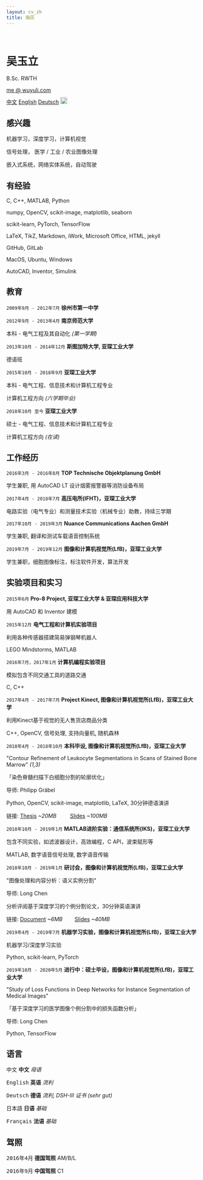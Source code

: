 ```yaml
---
layout: cv_zh
title: 简历
---
```


<br />

# 吴玉立
B.Sc. RWTH

<div id="webaddress">
<a href="mailto:me@wuyuli.com">me @ wuyuli.com</a>
<!--( have a try, it really works 😹 )</p> -->
</div>

<div id="language">
<span><a href="https://yuliwu.github.io/cv/zh/">中文</a></span>
<span><a href="https://yuliwu.github.io/cv/en/">English</a></span>
<span><a href="https://yuliwu.github.io/cv/de/">Deutsch</a></span>
<span><a href="https://yuliwu.github.io/cv/print/" target="_blank"><img src="https://img.icons8.com/metro/26/000000/print.png" alt="Printable" style="width:18px;height:18px;margin-top: 10px;"></a></span>
</div>

## 感兴趣
机器学习，深度学习，计算机视觉

信号处理， 医学 / 工业 / 农业图像处理

嵌入式系统，网络实体系统，自动驾驶


## 有经验
C, C++, MATLAB, Python

numpy, OpenCV, scikit-image, matplotlib, seaborn

scikit-learn, PyTorch, TensorFlow

LaTeX, TikZ, Markdown, iWork, Microsoft Office, HTML, jekyll

GitHub, GitLab

MacOS, Ubuntu, Windows

AutoCAD, Inventor, Simulink


## 教育

`2009年9月 - 2012年7月`
__徐州市第一中学__

`2012年9月 - 2013年4月`
__南京师范大学__

本科 - 电气工程及其自动化 *(第一学期)*

`2013年10月 - 2014年12月`
__斯图加特大学, 亚琛工业大学__

德语班

`2015年10月 - 2018年9月`
__亚琛工业大学__

本科 - 电气工程、信息技术和计算机工程专业

计算机工程方向  *(六学期毕业)*

`2018年10月 至今`
__亚琛工业大学__

硕士 - 电气工程、信息技术和计算机工程专业

计算机工程方向 *(在读)*

## 工作经历
`2016年3月 - 2016年8月`
__TOP Technische Objektplanung GmbH__

学生兼职, 用 AutoCAD LT 设计烟雾报警器等消防设备布局

`2017年4月 - 2018年7月`
__高压电所(IFHT)，亚琛工业大学__

电路实验（电气专业）和测量技术实验（机械专业）助教，持续三学期

`2017年10月 - 2019年3月`
__Nuance Communications Aachen GmbH__

学生兼职, 翻译和测试车载语音控制系统

`2019年7月 - 2019年12月`
__图像和计算机视觉所(LfB)，亚琛工业大学__

学生兼职，细胞图像标注，标注软件开发，算法开发


## 实验项目和实习
`2015年6月`
__Pro-8 Project, 亚琛工业大学 & 亚琛应用科技大学__

用 AutoCAD 和 Inventor 建模

`2015年12月`
__电气工程和计算机实验项目__

利用各种传感器搭建简易弹钢琴机器人

LEGO Mindstorms, MATLAB

`2016年7月，2017年1月`
__计算机编程实验项目__

模拟包含不同交通工具的道路交通

C, C++

`2017年4月 - 2017年7月`
__Project Kinect, 图像和计算机视觉所(LfB)，亚琛工业大学__

利用Kinect基于视觉的无人售货店商品分类

C++, OpenCV, 信号处理, 支持向量机, 随机森林

`2018年4月 - 2018年10月`
__本科毕设, 图像和计算机视觉所(LfB)，亚琛工业大学__

"Contour Refinement of Leukocyte Segmentations in Scans of Stained Bone Marrow" *(1,3)*

「染色脊髓扫描下白细胞分割的轮廓优化」

导师: Philipp Gräbel

Python, OpenCV, scikit-image, matplotlib, LaTeX, 30分钟德语演讲

链接: <a href="https://yuliwu.github.io/cloud/ba/Thesis.pdf" target="_blank">Thesis</a> *&#126;20MB* &emsp;&emsp; <a href="https://yuliwu.github.io/cloud/ba-slides/" target="_blank">Slides</a> *&#126;100MB*


`2018年10月 - 2019年1月`
__MATLAB进阶实验：通信系统所(IKS)，亚琛工业大学__

包含不同实验，如滤波器设计，高效编程，C API，波束赋形等

MATLAB, 数字语音信号处理, 数字语音传输

`2018年10月 - 2019年1月`
__研讨会，图像和计算机视觉所(LfB)，亚琛工业大学__

"图像处理和内容分析：语义实例分割"

导师: Long Chen

分析评阅基于深度学习的个例分割论文，30分钟英语演讲

链接: <a href="https://yuliwu.github.io/cloud/seminar-doc/Document.pdf">Document</a> *&#126;6MB* &emsp;&emsp;<a href="https://yuliwu.github.io/cloud/slides/">Slides</a> *&#126;40MB*

`2019年4月 - 2019年7月`
__机器学习实验，图像和计算机视觉所(LfB)，亚琛工业大学__

机器学习/深度学习实验

Python, scikit-learn, PyTorch

`2019年10月 - 2020年5月`
__进行中：硕士毕设，图像和计算机视觉所(LfB)，亚琛工业大学__

"Study of Loss Functions in Deep Networks for Instance Segmentation of Medical Images" 

「基于深度学习的医学图像个例分割中的损失函数分析」

导师: Long Chen

Python, TensorFlow


## 语言
<tt>中文</tt>
__中文__ <i>母语</i>

<tt>English</tt>
__英语__  <i>流利</i>

<tt>Deutsch</tt>
__德语__ <i>流利, DSH-III 证书 *(sehr gut)*</i>

<tt>日本語</tt>
__日语__ <i>基础</i>

<tt>Français</tt>
__法语__ <i>基础</i>


## 驾照
<tt>2016年4月</tt>
__德国驾照__ <ii>AM/B/L</ii>

<tt>2016年9月</tt>
__中国驾照__ <ii>C1</ii>
<br />
<br />
<br />
<br />
<!--
Last updated: Oct 2019 -->
